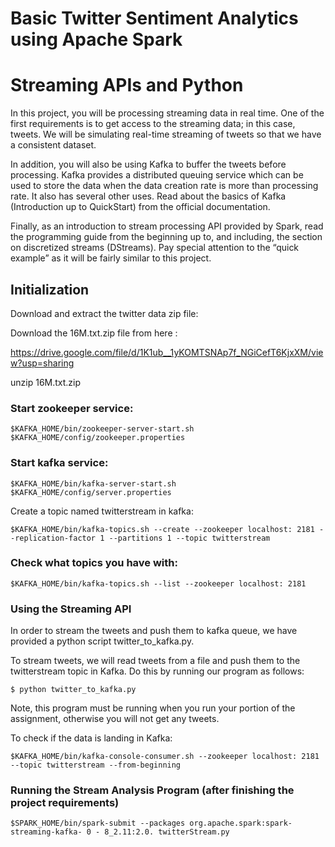 # Basic Twitter Sentiment Analytics using Apache Spark

# Streaming APIs and Python

In this project, you will be processing streaming data in real time. One of the first requirements is to get
access to the streaming data; in this case, tweets. We will be simulating real-time streaming of tweets
so that we have a consistent dataset.

In addition, you will also be using Kafka to buffer the tweets before processing. Kafka provides a
distributed queuing service which can be used to store the data when the data creation rate is more
than processing rate. It also has several other uses. Read about the basics of Kafka (Introduction up to QuickStart) from the official documentation.

Finally, as an introduction to stream processing API provided by Spark, read the programming guide
from the beginning up to, and including, the section on discretized streams (DStreams). Pay special attention to the “quick example” as it will be fairly similar to this project.

## Initialization

Download and extract the twitter data zip file:

Download the 16M.txt.zip file from here :

https://drive.google.com/file/d/1K1ub__1yKOMTSNAp7f_NGiCefT6KjxXM/view?usp=sharing
 
unzip 16M.txt.zip

### Start zookeeper service:

`$KAFKA_HOME/bin/zookeeper-server-start.sh $KAFKA_HOME/config/zookeeper.properties`

### Start kafka service:

`$KAFKA_HOME/bin/kafka-server-start.sh $KAFKA_HOME/config/server.properties`


Create a topic named twitterstream in kafka:

`$KAFKA_HOME/bin/kafka-topics.sh --create --zookeeper localhost: 2181 --replication-factor 1 --partitions 1 --topic twitterstream`

### Check what topics you have with:

`$KAFKA_HOME/bin/kafka-topics.sh --list --zookeeper localhost: 2181`

### Using the Streaming API

In order to stream the tweets and push them to kafka queue, we have provided a python script
twitter_to_kafka.py.

To stream tweets, we will read tweets from a file and push them to the twitterstream topic in Kafka. Do this by running our program as follows:

`$ python twitter_to_kafka.py`

Note, this program must be running when you run your portion of the assignment, otherwise you will not
get any tweets.

To check if the data is landing in Kafka:

`$KAFKA_HOME/bin/kafka-console-consumer.sh --zookeeper localhost: 2181 --topic twitterstream --from-beginning`

### Running the Stream Analysis Program (after finishing the project requirements)

`$SPARK_HOME/bin/spark-submit --packages org.apache.spark:spark-streaming-kafka- 0 - 8_2.11:2.0.
twitterStream.py`